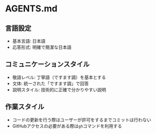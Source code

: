 # AGENTS.md

## 言語設定
- 基本言語: 日本語
- 応答形式: 明確で簡潔な日本語

## コミュニケーションスタイル
- 敬語レベル: 丁寧語（ですます調）を基本とする
- 文体: 統一された「ですます調」で回答
- 説明スタイル: 技術的に正確で分かりやすい説明

## 作業スタイル
- コードの更新を行う際はユーザーが許可をするまでコミットは行わない
- GitHubアクセスの必要がある際は`gh`コマンドを利用する
